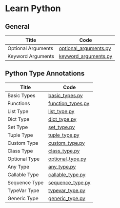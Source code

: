 # Learn Python

## General

| Title              | Code                                                   |
| ------------------ | ------------------------------------------------------ |
| Optional Arguments | [optional_arguments.py](general/optional_arguments.py) |
| Keyword Arguments  | [keyword_arguments.py](general/keyword_arguments.py)   |

## Python Type Annotations

| Title         | Code                                                    |
| ------------- | ------------------------------------------------------- |
| Basic Types   | [basic_types.py](type_annotations/basic_types.py)       |
| Functions     | [function_types.py](type_annotations/function_types.py) |
| List Type     | [list_type.py](type_annotations/list_type.py)           |
| Dict Type     | [dict_type.py](type_annotations/dict_type.py)           |
| Set Type      | [set_type.py](type_annotations/set_type.py)             |
| Tuple Type    | [tuple_type.py](type_annotations/tuple_type.py)         |
| Custom Type   | [custom_type.py](type_annotations/custom_types.py)      |
| Class Type    | [class_type.py](type_annotations/class_type.py)         |
| Optional Type | [optional_type.py](type_annotations/optional_type.py)   |
| Any Type      | [any_type.py](type_annotations/any_type.py)             |
| Callable Type | [callable_type.py](type_annotations/callable_type.py)   |
| Sequence Type | [sequence_type.py](type_annotations/sequence_type.py)   |
| TypeVar Type  | [typevar_type.py](type_annotations/typevar_type.py)     |
| Generic Type  | [generic_type.py](type_annotations/generic_type.py)     |

